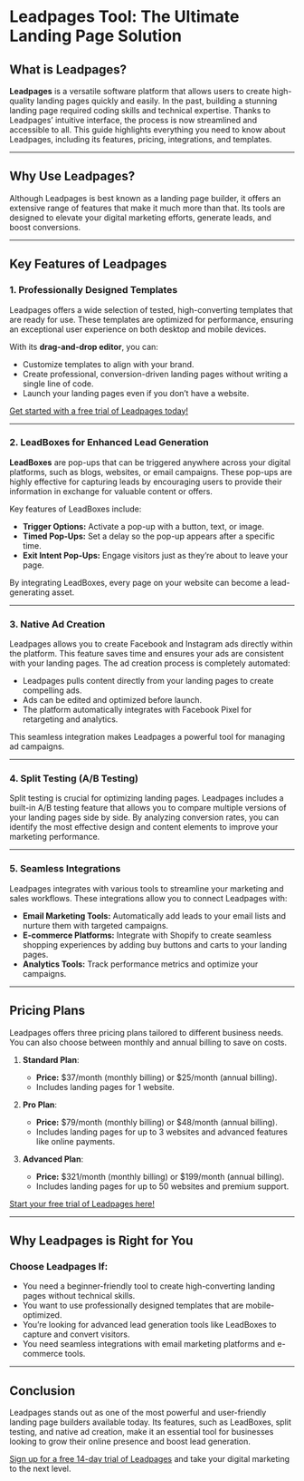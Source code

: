 # Leadpages Tool: The Ultimate Landing Page Solution

## What is Leadpages?

**Leadpages** is a versatile software platform that allows users to create high-quality landing pages quickly and easily. In the past, building a stunning landing page required coding skills and technical expertise. Thanks to Leadpages’ intuitive interface, the process is now streamlined and accessible to all. This guide highlights everything you need to know about Leadpages, including its features, pricing, integrations, and templates.

---

## Why Use Leadpages?

Although Leadpages is best known as a landing page builder, it offers an extensive range of features that make it much more than that. Its tools are designed to elevate your digital marketing efforts, generate leads, and boost conversions.

---

## Key Features of Leadpages

### 1. Professionally Designed Templates

Leadpages offers a wide selection of tested, high-converting templates that are ready for use. These templates are optimized for performance, ensuring an exceptional user experience on both desktop and mobile devices.

With its **drag-and-drop editor**, you can:
- Customize templates to align with your brand.
- Create professional, conversion-driven landing pages without writing a single line of code.
- Launch your landing pages even if you don’t have a website.

[Get started with a free trial of Leadpages today!](https://bit.ly/LEadPages)

---

### 2. LeadBoxes for Enhanced Lead Generation

**LeadBoxes** are pop-ups that can be triggered anywhere across your digital platforms, such as blogs, websites, or email campaigns. These pop-ups are highly effective for capturing leads by encouraging users to provide their information in exchange for valuable content or offers.

Key features of LeadBoxes include:
- **Trigger Options:** Activate a pop-up with a button, text, or image.
- **Timed Pop-Ups:** Set a delay so the pop-up appears after a specific time.
- **Exit Intent Pop-Ups:** Engage visitors just as they’re about to leave your page.

By integrating LeadBoxes, every page on your website can become a lead-generating asset.

---

### 3. Native Ad Creation

Leadpages allows you to create Facebook and Instagram ads directly within the platform. This feature saves time and ensures your ads are consistent with your landing pages. The ad creation process is completely automated:
- Leadpages pulls content directly from your landing pages to create compelling ads.
- Ads can be edited and optimized before launch.
- The platform automatically integrates with Facebook Pixel for retargeting and analytics.

This seamless integration makes Leadpages a powerful tool for managing ad campaigns.

---

### 4. Split Testing (A/B Testing)

Split testing is crucial for optimizing landing pages. Leadpages includes a built-in A/B testing feature that allows you to compare multiple versions of your landing pages side by side. By analyzing conversion rates, you can identify the most effective design and content elements to improve your marketing performance.

---

### 5. Seamless Integrations

Leadpages integrates with various tools to streamline your marketing and sales workflows. These integrations allow you to connect Leadpages with:
- **Email Marketing Tools:** Automatically add leads to your email lists and nurture them with targeted campaigns.
- **E-commerce Platforms:** Integrate with Shopify to create seamless shopping experiences by adding buy buttons and carts to your landing pages.
- **Analytics Tools:** Track performance metrics and optimize your campaigns.

---

## Pricing Plans

Leadpages offers three pricing plans tailored to different business needs. You can also choose between monthly and annual billing to save on costs.

1. **Standard Plan**:
   - **Price:** $37/month (monthly billing) or $25/month (annual billing).
   - Includes landing pages for 1 website.

2. **Pro Plan**:
   - **Price:** $79/month (monthly billing) or $48/month (annual billing).
   - Includes landing pages for up to 3 websites and advanced features like online payments.

3. **Advanced Plan**:
   - **Price:** $321/month (monthly billing) or $199/month (annual billing).
   - Includes landing pages for up to 50 websites and premium support.

[Start your free trial of Leadpages here!](https://bit.ly/LEadPages)

---

## Why Leadpages is Right for You

### Choose Leadpages If:
- You need a beginner-friendly tool to create high-converting landing pages without technical skills.
- You want to use professionally designed templates that are mobile-optimized.
- You’re looking for advanced lead generation tools like LeadBoxes to capture and convert visitors.
- You need seamless integrations with email marketing platforms and e-commerce tools.

---

## Conclusion

Leadpages stands out as one of the most powerful and user-friendly landing page builders available today. Its features, such as LeadBoxes, split testing, and native ad creation, make it an essential tool for businesses looking to grow their online presence and boost lead generation.

[Sign up for a free 14-day trial of Leadpages](https://bit.ly/LEadPages) and take your digital marketing to the next level.
